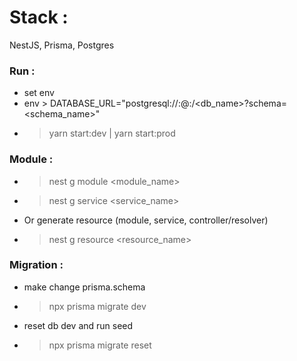 # Stack : 
NestJS, Prisma, Postgres

### Run :
- set env 
- env > DATABASE_URL="postgresql://<username>:<password>@<host>:<port>/<db_name>?schema=<schema_name>"
- > yarn start:dev | yarn start:prod

### Module :
- > nest g module <module_name>
- > nest g service <service_name>
- Or generate resource (module, service, controller/resolver)
- > nest g resource <resource_name>

### Migration :
- make change prisma.schema
- > npx prisma migrate dev
- reset db dev and run seed
- > npx prisma migrate reset

